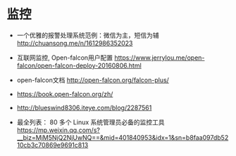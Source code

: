 # 监控

- 一个优雅的报警处理系统范例：微信为主，短信为辅 http://chuansong.me/n/1612986352023

- 互联网监控, Open-falcon用户配置 https://www.jerrylou.me/open-falcon/open-falcon-deploy-20160806.html
- open-falcon文档  http://open-falcon.org/falcon-plus/
- https://book.open-falcon.org/zh/

- http://blueswind8306.iteye.com/blog/2287561

- 最全列表： 80 多个 Linux 系统管理员必备的监控工具 https://mp.weixin.qq.com/s?__biz=MjM5NjQ2NjUwNQ==&mid=401840953&idx=1&sn=b8faa097db5210cb3c70869e9691c813

